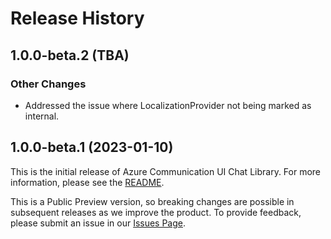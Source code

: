 # Release History

## 1.0.0-beta.2 (TBA)
### Other Changes
- Addressed the issue where LocalizationProvider not being marked as internal.

## 1.0.0-beta.1 (2023-01-10)
This is the initial release of Azure Communication UI Chat Library. For more information, please see the [README](./README.md).

This is a Public Preview version, so breaking changes are possible in subsequent releases as we improve the product. To provide feedback, please submit an issue in our [Issues Page](https://github.com/Azure/communication-ui-library-ios/issues).
